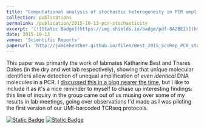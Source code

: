 ```yaml
---
title: "Computational analysis of stochastic heterogeneity in PCR amplification efficiency revealed by single molecule barcoding"
collection: publications
permalink: /publication/2015-10-13-pcr-stochasticity
excerpt: '[![Static Badge](https://img.shields.io/badge/pdf-8A2BE2)](http://jamieheather.github.io/files/Best_2015_SciRep_PCR_stochasticity.pdf) [![Static Badge](https://img.shields.io/badge/doi-purple)](https://dx.doi.org/10.1038/srep14629) Inter-molecular stochasticity in PCR.'
date: 2015-10-13
venue: 'Scientific Reports'
paperurl: 'http://jamieheather.github.io/files/Best_2015_SciRep_PCR_stochasticity.pdf'
---
```

This paper was primarily the work of labmates Katharine Best and Theres Oakes (in the dry and wet lab respectively), showing that unique molecular identifiers allow detection of unequal amplification of *even identical* DNA molecules in a PCR. I [discussed this in a blog nearer the time](http://jamimmunology.blogspot.com/2015/11/heterogeneity-in-polymerase-chain-reaction.html), but I like to include it as it's a nice reminder to myself to chase up interesting findings: this line of inquiry in the group came out of us musing over some of my results in lab meetings, going over observations I'd made as I was piloting the first version of our UMI-barcoded TCRseq protocols.



[![Static Badge](https://img.shields.io/badge/pdf-8A2BE2)](http://jamieheather.github.io/files/Best_2015_SciRep_PCR_stochasticity.pdf) [![Static Badge](https://img.shields.io/badge/doi-purple)](https://dx.doi.org/10.1038/srep14629) 